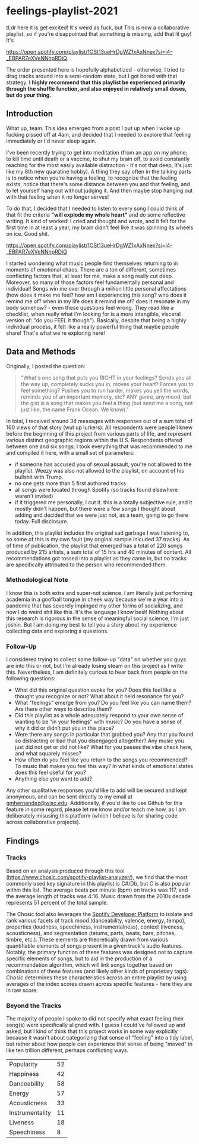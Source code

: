 # feelings-playlist-2021
tl;dr here it is get excited! It's weird as fuck, but  This is now a collaborative playlist, so if you're disappointed that something is missing, add that lil guy! It's 

<a href="https://open.spotify.com/playlist/1OSt13ueHrDgWZ1xAxNnex?si=i4-_EBPAR7eXVeNNhpRDiQ">https://open.spotify.com/playlist/1OSt13ueHrDgWZ1xAxNnex?si=i4-_EBPAR7eXVeNNhpRDiQ</a>

The order presented here is hopefully alphabetized - otherwise, I tried to drag tracks around into a semi-random state, but I got bored with that strategy. <b>I highly recommend that this playlist be experienced primarily through the shuffle function, and also enjoyed in relatively small doses, but do your thing. </b>

## Introduction 

What up, team. This idea emerged from a post I put up when I woke up fucking pissed off at 4am, and decided that I needed to explore that feeling immediately or I'd never sleep again. 

I've been recently trying to get into meditation (from an app on my phone; to kill time until death or a vaccine, to shut my brain off, to avoid constantly reaching for the most easily available distraction - it's not that deep, it's just like my 8th new quaratine hobby). A thing they say often in the talking parts is to notice when you're having a feeling, to recognize that the feeling exists, notice that there's some distance between you and that feeling, and to let yourself hang out without judging it. And then maybe stop hanging out with that feeling when it no longer serves!

To do that, I decided that I needed to listen to every song I could think of that fit the criteria <b>"will explode my whole heart"</b> and do some reflective writing. It kind of worked! I cried and thought and wrote, and it felt for the first time in at least a year, my brain didn't feel like it was spinning its wheels on ice. Good shit. 

<a href="https://open.spotify.com/playlist/1OSt13ueHrDgWZ1xAxNnex?si=i4-_EBPAR7eXVeNNhpRDiQ">https://open.spotify.com/playlist/1OSt13ueHrDgWZ1xAxNnex?si=i4-_EBPAR7eXVeNNhpRDiQ</a> 

I started wondering what music people find themselves returning to in moments of emotional chaos. There are a ton of different, sometimes conflicting factors that, at least for me, make a song really cut deep. Moreover, so many of those factors feel fundamentally personal and individual! Songs win me over through a million little personal affectations (how does it make me feel? how am I experiencing this song? who does it remind me of? when in my life does it remind me of? does it resonate in my body somehow? - even these questions feel wrong. They read like a checklist, when really what I'm looking for is a more intangible, visceral version of: "do you FEEL it though"). Basically, despite that being a highly individual process, it felt like a really powerful thing that maybe people share! That's what we're exploring here! 

## Data and Methods 

Originally, I posted the question:
>"What's one song that puts you RIGHT in your feelings? Sends you all the way up, completely sucks you in, moves your heart? Forces you to feel something? Pushes you to run harder, makes you yell the words, reminds you of an important memory, etc? ANY genre, any mood, but the gist is a song that makes you feel a thing (but send me a song, not just like, the name Frank Ocean. We know)." 

In total, I received around 34 messages with responses out of a sum total of 160 views of that story (wut up lurkers). All respondents were people I knew before the beginning of this project from various parts of life, and represent various distinct geographic regions within the U.S. Respondents offered between one and six songs; I took everything that was recommended to me and compiled it here, with a small set of parameters:

* if someone has accused you of sexual assault, you're not allowed to the playlist. Weezy was also not allowed to the playlist, on account of his bullshit with Trump. 
* no one gets more than 5 first authored tracks
* all songs were located through Spotify (so tracks found elsewhere weren't invited) 
* if it triggered me personally, I cut it. this is a totally subjective rule, and it mostly didn't happen, but there were a few songs I thought about adding and decided that we were just not, as a team, going to go there today. Full disclosure. 

In addition, this playlist includes the original sad garbage I was listening to, so some of this is my own fault (my original sample inlcuded 37 tracks). As of time of publication, the playlist that emerged has a total of 220 songs produced by 215 artists, a sum total of 15 hrs and 40 minutes of content. All recommendations got tossed into a playlist as they came in, but no tracks are specifically attributed to the person who recommended them. 

### Methodological Note
I know this is both extra and super-not science. I am literally just performing academia in a goofball tongue in cheek way because we're a year into a pandemic that has severely impinged my other forms of socializing, and now I do weird shit like this. It's the language I know best! Nothing about this research is rigorous in the sense of meaningful social science, I'm just joshin. But I am doing my best to tell you a story about my experience collecting data and exploring a questions. 

### Follow-Up
I considered trying to collect some follow-up "data" on whether you guys are into this or not, but I'm already losing steam on this project as I write this. Nevertheless, I am definitely curious to hear back from people on the following questions:

* What did this original question evoke for you? Does this feel like a thought you recognize or not? What about it held resonance for you?
* What "feelings" emerge from you? Do you feel like you can name them? Are there other ways to describe them? 
* Did this playlist as a whole adequately respond to your own sense of wanting to be "in your feelings" with music? Do you have a sense of why it did or didn't put you in this place? 
* Were there any songs in particular that grabbed you? Any that you found so distracting or bad that you disengaged altogether? Any music you just did not get or did not like? What for you passes the vibe check here, and what squarely misses? 
* How often do you feel like you return to the songs you recommended? To music that makes you feel this way? In what kinds of emotional states does this feel useful for you?
* Anything else you want to add?

Any other qualitative responses you'd like to add will be secured and kept anonymous, and can be sent directly to my email at gmhernandez@wisc.edu. Additionally, if you'd like to use Github for this feature in some regard, please let me know and/or teach me how, as I am deliberately misusing this platform (which I believe is for sharing code across collaborative projects). 

## Findings

### Tracks 
Based on an analysis produced through this tool (<a href="https://www.chosic.com/spotify-playlist-analyzer/">https://www.chosic.com/spotify-playlist-analyzer/</a>), we find that the most commonly used key signature in this playlist is C#/Db, but C is also popular within this list. The average beats per minute (bpm) on tracks was 117, and the average length of tracks was 4:16. Music drawn from the 2010s decade represents 51 percent of the total sample. 

The Chosic tool also leverages the <a href="https://developer.spotify.com/discover/">Spotify Developer Platform</a> to isolate and rank various facets of track mood (danceability, valence, energy, tempo), properties (loudness, speechiness, instrumentalness), context (liveness, acousticness), and segmentation (tatums, parts, beats, bars, pitches, timbre, etc.). These elements are theoretically drawn from various quantifiable elements of songs present in a given track's audio features. Notably, the primary function of these features was designed not to capture specific elements of songs, but to aid in the production of a recommendation algorithm, which will link songs together based on combinations of these features (and likely other kinds of proprietary tags). Chosic determines these characteristics across an entire playlist by using averages of the index scores drawn across specific features - here they are in raw score:


<table>
    <tr>
        <td>Popularity</td>
        <td>52</td>
    </tr>
    <tr>
        <td>Happiness</td>
        <td>42</td>
    </tr>
    <tr>
        <td>Danceability</td>
        <td>58</td>
    </tr>
    <tr>
        <td>Energy</td>
        <td>57</td>
    </tr>
    <tr>
        <td>Acousticness</td>
        <td>33</td>
    </tr>
    <tr>
        <td>Instrumentality</td>
        <td>11</td>
    </tr>
     <tr>
        <td>Liveness</td>
        <td>18</td>
    </tr>
    <tr>
        <td>Speechiness</td>
        <td>8</td>
    </tr> 
 

### Beyond the Tracks

The majority of people I spoke to did not specify what exact feeling their song(s) were specifically aligned with. I guess I could've followed up and asked, but I kind of think that this project works in some way explicitly because it wasn't about categorizing that sense of "feeling" into a tidy label, but rather about how people can experience that sense of being "moved" in like ten trillion different, perhaps conflicting ways. 

